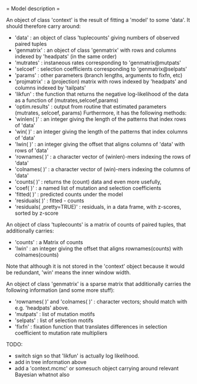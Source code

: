= Model description =

An object of class 'context' is the result of fitting a 'model' to some 'data'.
It should therefore carry around:
- 'data' : an object of class 'tuplecounts' giving numbers of observed paired tuples
- 'genmatrix' : an object of class 'genmatrix' with rows and columns indexed by 'headpats' (in the same order)
- 'mutrates' : instaneous rates corresponding to 'genmatrix@mutpats'
- 'selcoef' : selection coefficients corresponding to 'genmatrix@selpats'
- 'params' : other parameters (branch lengths, arguments to fixfn, etc)
- 'projmatrix' : a (projection) matrix with rows indexed by 'headpats' and columns indexed by 'tailpats'
- 'likfun' : the function that returns the negative log-likelihood of the data as a function of (mutrates,selcoef,params)
- 'optim.results' : output from routine that estimated parameters (mutrates, selcoef, params)
Furthermore, it has the following methods:
- 'winlen( )' : an integer giving the length of the patterns that index rows of 'data'
- 'win( )' : an integer giving the length of the patterns that index columns of 'data'
- 'lwin( )' : an integer giving the offset that aligns columns of 'data' with rows of 'data'
- 'rownames( )' : a character vector of (winlen)-mers indexing the rows of 'data'
- 'colnames( )' : a character vector of (win)-mers indexing the columns of 'data'
- 'counts( )' : returns the (count) data
and even more usefully,
- 'coef( )' : a named list of mutation and selection coefficients
- 'fitted( )' : predicted counts under the model
- 'residuals( )' : fitted - counts
- 'residuals( ,pretty=TRUE)' : residuals, in a data frame, with z-scores, sorted by z-score

An object of class 'tuplecounts' is a matrix of counts of paired tuples, that additionally carries:
- 'counts' : a Matrix of counts 
- 'lwin' : an integer giving the offset that aligns rownames(counts) with colnames(counts)


Note that although it is not stored in the 'context' object because it would be redundant, 'win' means the inner window width.

An object of class 'genmatrix' is a sparse matrix that additionally carries the following information (and some more stuff):
- 'rownames( )' and 'colnames( )' : character vectors; should match with e.g. 'headpats' above.
- 'mutpats' : list of mutation motifs
- 'selpats' : list of selection motifs
- 'fixfn' : fixation function that translates differences in selection coefficient to mutation rate multipliers


TODO:
- switch sign so that 'likfun' is actually log likelihood.
- add in tree information above
- add a 'context.mcmc' or somesuch object carrying around relevant Bayesian whatnot also
